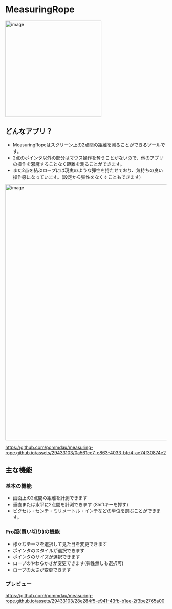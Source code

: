 # MeasuringRope

<img width="300" alt="image" src="https://i.imgur.com/ESl1hqT.png">

## どんなアプリ？

- MeasuringRopeはスクリーン上の2点間の距離を測ることができるツールです。
- 2点のポインタ以外の部分はマウス操作を奪うことがないので、他のアプリの操作を邪魔することなく距離を測ることができます。
- また2点を結ぶロープには現実のような弾性を持たせており、気持ちの良い操作感になっています。(設定から弾性をなくすこともできます)

<img width="800" alt="image" src="https://i.imgur.com/AYSeH4q.png">

https://github.com/pommdau/measuring-rope.github.io/assets/29433103/0a561ce7-e863-4033-bfd4-ae74f30874e2

## 主な機能

### 基本の機能
- 画面上の2点間の距離を計測できます
- 垂直または水平に2点間を計測できます (Shiftキーを押す)
- ピクセル・センチ・ミリメートル・インチなどの単位を選ぶことができます。

### Pro版(買い切り)の機能
- 様々なテーマを選択して見た目を変更できます
- ポインタのスタイルが選択できます
- ポインタのサイズが選択できます
- ロープのやわらかさが変更できます(弾性無しも選択可)
- ロープの太さが変更できます

### プレビュー

https://github.com/pommdau/measuring-rope.github.io/assets/29433103/28e284f5-e941-43fb-b1ee-2f3be2765a00

